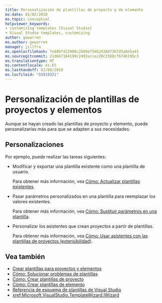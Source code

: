 ```yaml
---
title: Personalización de plantillas de proyecto y de elemento
ms.date: 01/02/2018
ms.topic: conceptual
helpviewer_keywords:
- customizing templates [Visual Studio]
- Visual Studio templates, customizing
author: gewarren
ms.author: gewarren
manager: jillfra
ms.openlocfilehash: 7e80bf422906c2b89e75462938d736fd3a0e5a41
ms.sourcegitcommit: 21d667104199c2493accec20c2388cf674b195c3
ms.translationtype: HT
ms.contentlocale: es-ES
ms.lasthandoff: 02/08/2019
ms.locfileid: "55919331"
---
```

# <a name="customize-project-and-item-templates"></a>Personalización de plantillas de proyectos y elementos

Aunque se hayan creado las plantillas de proyecto y elemento, puede personalizarlas más para que se adapten a sus necesidades.

## <a name="customizations"></a>Personalizaciones

Por ejemplo, puede realizar las tareas siguientes:

- Modificar y exportar una plantilla existente como una plantilla de usuario.

   Para obtener más información, vea [Cómo: Actualizar plantillas existentes](../ide/how-to-update-existing-templates.md).

- Pasar parámetros personalizados en una plantilla para reemplazar los valores existentes.

   Para obtener más información, vea [Cómo: Sustituir parámetros en una plantilla](../ide/how-to-substitute-parameters-in-a-template.md).

- Personalizar los asistentes que crean proyectos a partir de plantillas.

   Para obtener más información, vea [Cómo: Usar asistentes con las plantillas de proyectos (extensibilidad)](../extensibility/how-to-use-wizards-with-project-templates.md).

## <a name="see-also"></a>Vea también

- [Crear plantillas para proyectos y elementos](../ide/creating-project-and-item-templates.md)
- [Cómo: Solucionar problemas de plantillas](../ide/how-to-troubleshoot-templates.md)
- [Cómo: Crear plantillas de proyecto](../ide/how-to-create-project-templates.md)
- [Cómo: Crear plantillas de elemento](../ide/how-to-create-item-templates.md)
- [Referencia de esquema de plantillas de Visual Studio](../extensibility/visual-studio-template-schema-reference.md)
- <xref:Microsoft.VisualStudio.TemplateWizard.IWizard>
